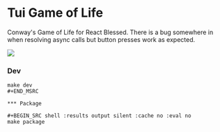 # Tui Game of Life

Conway's Game of Life for React Blessed. There is a bug somewhere in
when resolving async calls but button presses work as expected.

![](https://user-images.githubusercontent.com/1455572/104456690-02094b00-55e4-11eb-8ab0-37ab4f0cf388.png)

### Dev

``` shell
make dev
#+END_MSRC

*** Package

#+BEGIN_SRC shell :results output silent :cache no :eval no
make package
```
